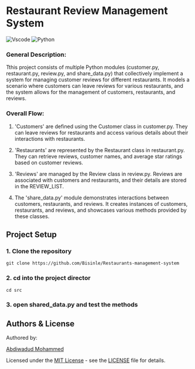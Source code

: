# Restaurant Review Management System

![Vscode](https://img.shields.io/badge/VSCode-0078D4?style=for-the-badge&logo=visual%20studio%20code&logoColor=white)
![Python](https://img.shields.io/badge/Python-FFD43B?style=for-the-badge&logo=python&logoColor=blue)

### General Description:

Tthis project consists of multiple Python modules (customer.py, restaurant.py, review.py, and share_data.py) that collectively implement a system for managing customer reviews for different restaurants. It models a scenario where customers can leave reviews for various restaurants, and the system allows for the management of customers, restaurants, and reviews.

### Overall Flow:

1. 'Customers' are defined using the Customer class in customer.py. They can leave reviews for restaurants and access various details about their interactions with restaurants.

2. 'Restaurants' are represented by the Restaurant class in restaurant.py. They can retrieve reviews, customer names, and average star ratings based on customer reviews.

3. 'Reviews' are managed by the Review class in review.py. Reviews are associated with customers and restaurants, and their details are stored in the REVIEW_LIST.

4. The 'share_data.py' module demonstrates interactions between customers, restaurants, and reviews. It creates instances of customers, restaurants, and reviews, and showcases various methods provided by these classes.

## Project Setup

### 1. Clone the repository

```
git clone https://github.com/Bisinle/Restaurants-management-system

```

### 2. cd into the project director

```
cd src
```

### 3. open shared_data.py and test the methods

## <us> Authors & License</u>

Authored by:

[Abdiwadud Mohammed](https://github.com/Bisinle)

Licensed under the [MIT License](LICENSE) - see the [LICENSE](LICENSE) file for details.
